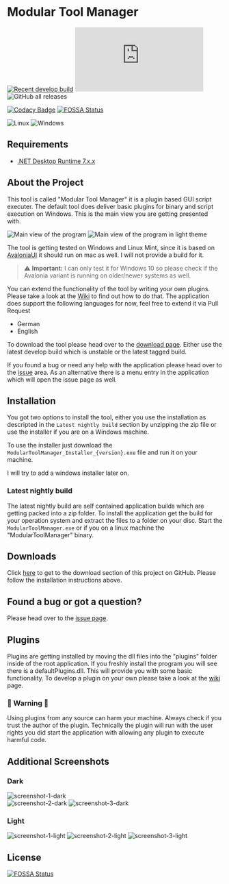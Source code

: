 # Modular Tool Manager

[![Recent develop build](https://github.com/XanatosX/ModularToolManager/actions/workflows/create-latest-develop-build.yml/badge.svg)](https://github.com/XanatosX/ModularToolManager/actions/workflows/create-latest-develop-build.yml)
[![Latest release](https://badgen.net/github/release/Naereen/Strapdown.js)](https://github.com/XanatosX/ModularToolManager/releases)
![GitHub all releases](https://img.shields.io/github/downloads/XanatosX/ModularToolManager/total)


[![Codacy Badge](https://api.codacy.com/project/badge/Grade/a76b14fe59a54a9ab4d3e4f6afed53dc)](https://app.codacy.com/app/simonaberle/ModularToolManager?utm_source=github.com&utm_medium=referral&utm_content=XanatosX/ModularToolManager&utm_campaign=badger)
[![FOSSA Status](https://app.fossa.com/api/projects/git%2Bgithub.com%2FXanatosX%2FModularToolManager.svg?type=shield)](https://app.fossa.com/projects/git%2Bgithub.com%2FXanatosX%2FModularToolManager?ref=badge_shield)

![Linux](https://img.shields.io/badge/Linux-FCC624?style=for-the-badge&logo=linux&logoColor=black)
![Windows](https://img.shields.io/badge/Windows-0078D6?style=for-the-badge&logo=windows&logoColor=white)

## Requirements

* [.NET Desktop Runtime 7.x.x][dotnet7]

## About the Project

This tool is called "Modular Tool Manager" it is a plugin based GUI script executer. The default tool does deliver basic plugins for binary and script execution on Windows. This is the main view you are getting presented with.

![Main view of the program][image-main-view]
![Main view of the program in light theme][image-main-view-light]

The tool is getting tested on Windows and Linux Mint, since it is based on [AvaloniaUI][avaloniaui] it should run on mac as well. I will not provide a build for it.

> :warning: **Important:** I can only test it for Windows 10 so please check if the Avalonia variant is running on older/newer systems as well.

You can extend the functionality of the tool by writing your own plugins. Please take a look at the [Wiki] to find out how to do that.
The application does support the following languages for now, feel free to extend it via Pull Request

* German
* English

To download the tool please head over to the [download page][downloadPage].
Either use the latest develop build which is unstable or the latest tagged build.

If you found a bug or need any help with the application please head over to the [issue][issuePage] area. As an alternative there is a menu entry in the application which will open the issue page as well.

## Installation

You got two options to install the tool, either you use the installation as descripted in the `Latest nightly build` section by unzipping the zip file or use the installer if you are on a Windows machine.

To use the installer just download the `ModularToolManager_Installer_{version}.exe` file and run it on your machine.

I will try to add a windows installer later on.

### Latest nightly build

The latest nightly build are self contained application builds which are getting packed into a zip folder.
To install the application get the build for your operation system and extract the files to a folder on your disc.
Start the `ModularToolManager.exe` or if you on a linux machine the "ModularToolManager" binary.

## Downloads

Click [here][downloadPage] to get to the download section of this project on GitHub. Please follow the installation instructions above.

## Found a bug or got a question?

Please head over to the  [issue page][issuePage].

## Plugins

Plugins are getting installed by moving the dll files into the "plugins" folder inside of the root application. 
If you freshly install the program you will see there is a defaultPlugins.dll. This will provide you with some basic functionality.
To develop a plugin on your own please take a look at the [wiki] page.

### :no_entry_sign: Warning :no_entry_sign:

Using plugins from any source can harm your machine. Always check if you trust the author of the plugin.
Technically the plugin will run with the user rights you did start the application with allowing any plugin to execute harmful code.

## Additional Screenshots

### Dark

![screenshot-1-dark]  
![screenshot-2-dark]
![screenshot-3-dark]

### Light

![screenshot-1-light]
![screenshot-2-light]
![screenshot-3-light]


## License
[![FOSSA Status](https://app.fossa.com/api/projects/git%2Bgithub.com%2FXanatosX%2FModularToolManager.svg?type=large)](https://app.fossa.com/projects/git%2Bgithub.com%2FXanatosX%2FModularToolManager?ref=badge_large)

[wiki]: https://github.com/XanatosX/ModularToolManager/wiki
[dotnet6]: https://dotnet.microsoft.com/en-us/download/dotnet/6.0
[dotnet7]: https://dotnet.microsoft.com/en-us/download/dotnet/7.0
[avaloniaui]: https://avaloniaui.net/
[image-main-view]: https://imgur.com/oswayay.png
[image-main-view-light]: https://i.imgur.com/lqmlo5U.png
[downloadPage]: https://bitbucket.org/XanatosX/modulartoolmanager/downloads/
[issuePage]: https://bitbucket.org/XanatosX/modulartoolmanager/issues
[screenshot-1-dark]: https://imgur.com/mr3Folx.png
[screenshot-1-light]: https://i.imgur.com/Fxgu18M.png
[screenshot-2-dark]: https://i.imgur.com/LhMGcEx.png
[screenshot-2-light]: https://i.imgur.com/5sukgHg.png
[screenshot-3-dark]: https://i.imgur.com/UPURC5u.png
[screenshot-3-light]: https://i.imgur.com/rye7J9U.png
